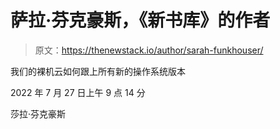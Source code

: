 # 萨拉·芬克豪斯，《新书库》的作者

> 原文：<https://thenewstack.io/author/sarah-funkhouser/>

我们的裸机云如何跟上所有新的操作系统版本

2022 年 7 月 27 日上午 9 点 14 分

莎拉·芬克豪斯